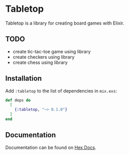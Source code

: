 # Tabletop

Tabletop is a library for creating board games with Elixir.

## TODO

  * create tic-tac-toe game using library
  * create checkers using library
  * create chess using library

## Installation

Add `:tabletop` to the list of dependencies in `mix.exs`:
```elixir
def deps do
  [
    {:tabletop, "~> 0.1.0"}
  ]
end
```

## Documentation

Documentation can be found on [Hex Docs](https://hexdocs.pm/tabletop/0.1.0/api-reference.html#content).
